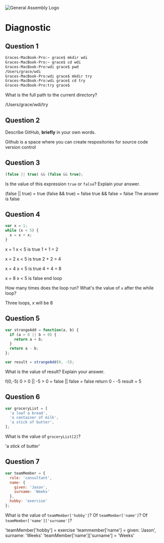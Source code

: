 ![General Assembly Logo](http://i.imgur.com/ke8USTq.png)

# Diagnostic

## Question 1

```sh
Graces-MacBook-Pro:~ grace$ mkdir wdi
Graces-MacBook-Pro:~ grace$ cd wdi
Graces-MacBook-Pro:wdi grace$ pwd
/Users/grace/wdi
Graces-MacBook-Pro:wdi grace$ mkdir try
Graces-MacBook-Pro:wdi grace$ cd try
Graces-MacBook-Pro:try grace$
```

What is the full path to the current directory?

/Users/grace/wdi/try

## Question 2

Describe GitHub, **briefly** in your own words.

Github is a space where you can create respositories for source code version control
## Question 3

```js
(false || true) && (false && true);
```

Is the value of this expression `true` or `false`?  Explain your answer.

(false || true) = true
(false && true) = false
true && false = false
The answer is false

## Question 4

```js
var x = 1;
while (x < 5) {
  x = x + x;
}
```
x = 1
x < 5 is true
1 + 1 = 2

x = 2
x < 5 is true
2 + 2 = 4

x = 4
x < 5 is true
4 + 4 = 8

x = 8
x < 5 is false
end loop

How many times does the loop run?  What's the value of `x` after the while loop?

Three loops, x will be 8

## Question 5

```js
var strangeAdd = function(a, b) {
  if (a > 0 || b > 0) {
    return a + b;
  }
  return a - b;
};

var result = strangeAdd(0, -5);
```

What is the value of result?  Explain your answer.

f(0,-5)
0 > 0 || -5 > 0 = false || false = false
return 0 - -5
result = 5

## Question 6

```js
var groceryList = [
  'a loaf a bread',
  'a container of milk',
  'a stick of butter',
];
```

What is the value of `groceryList[2]`?

'a stick of butter'
## Question 7

```js
var teamMember = {
  role: 'consultant',
  name: {
    given: 'Jason',
    surname: 'Weeks'
  },
  hobby: 'exercise'
};
```

What is the value of `teamMember['hobby']`?  Of `teamMember['name']`?  Of
`teamMember['name']['surname']`?

'teamMember['hobby'] = exercise
'teammember['name'] =
given: 'Jason',
surname: 'Weeks'
'teamMember['name']['surname'] = 'Weeks'

